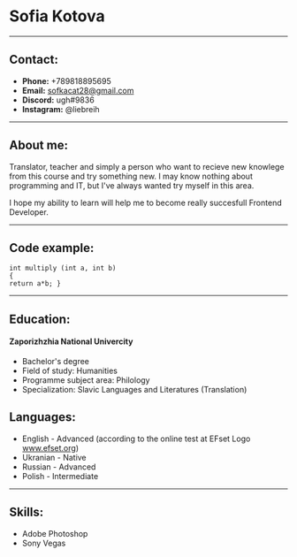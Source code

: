 # Sofia Kotova
****************
## Contact:
* **Phone:** +789818895695
* **Email:** sofkacat28@gmail.com
* **Discord:** ugh#9836
* **Instagram:** @liebreih
***
## About me:
Translator, teacher and simply a person who want to recieve new knowlege from this course and try something new. I may know nothing about programming and IT, but I've always wanted try myself in this area. 

I hope my ability to learn will help me to become really succesfull Frontend Developer.
***
## Code example:
```
int multiply (int a, int b)
{
return a*b; }
```
***
## Education:
#### Zaporizhzhia National Univercity
* Bachelor's degree
* Field of study: Humanities
* Programme subject area: Philology
* Specialization: Slavic Languages and Literatures (Translation)
## Languages:
* English - Advanced (according to the online test at EFset Logo www.efset.org)
* Ukranian - Native
* Russian - Advanced
* Polish - Intermediate
***
## Skills:
* Adobe Photoshop
* Sony Vegas
